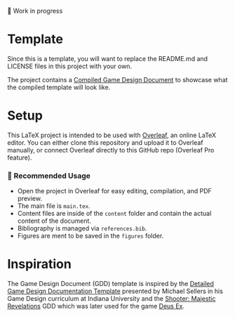 🚧 Work in progress

# Template
Since this is a template, you will want to replace the README.md and LICENSE files in this project with your own.

The project contains a [Compiled Game Design Document](compiled-template.pdf) to showcase what the compiled template will look like.

# Setup
This LaTeX project is intended to be used with [Overleaf](https://www.overleaf.com), an online LaTeX editor. You can either clone this repository and upload it to Overleaf manually, or connect Overleaf directly to this GitHub repo (Overleaf Pro feature).

### 🔧 Recommended Usage

- Open the project in Overleaf for easy editing, compilation, and PDF preview.
- The main file is `main.tex`.
- Content files are inside of the `content` folder and contain the actual content of the document.
- Bibliography is managed via `references.bib`.
- Figures are ment to be saved in the `figures` folder.

# Inspiration
The Game Design Document (GDD) template is inspired by the [Detailed Game Design Documentation Template](https://drive.google.com/file/d/17-51Uwxqle3DZVleir6OhDlWA_aerw5g/view) presented by Michael Sellers in his Game Design curriculum at Indiana University and the [Shooter: Majestic Revelations](https://archive.org/details/DeusExDesignDoc11081997/mode/2up) GDD which was later used for the game [Deus Ex](https://deusex.fandom.com/wiki/Shooter:_Majestic_Revelations#External_links).
